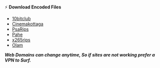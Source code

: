⚡️ **Download Encoded Files**

- [10bitclub](https://10bitclub.ml)
- [Cinemakottaga](https://Cinemakottaga.top)
- [PsaRips](https://psa.pm)
- [Pahe](https://pahe.li)
- [x265rips](http://x265rips.co)
- [Olam](https://olamovies.icu)



<b><i> Web Domains can change anytime, So if sites are not working prefer a VPN to Surf.</i></b>
